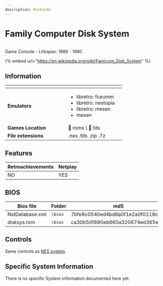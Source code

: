 ```yaml
---
description: Nintendo
---
```


# Family Computer Disk System

<div align="left">

<figure><img src="https://i.imgur.com/qb2Zji2.png" alt=""><figcaption></figcaption></figure>

</div>

Game Console - Lifespan: 1986 - 1990

{% embed url="https://en.wikipedia.org/wiki/Famicom_Disk_System" %}

## Information

<table data-header-hidden><thead><tr><th width="184"></th><th></th><th data-hidden></th></tr></thead><tbody><tr><td><strong>Emulators</strong></td><td><ul><li>libretro: fceumm</li><li>libretro: nestopia</li><li>libretro: mesen</li><li>mesen</li></ul></td><td></td></tr><tr><td><strong>Games Location</strong></td><td><span data-gb-custom-inline data-tag="emoji" data-code="1f4c1">📁</span> roms \ <span data-gb-custom-inline data-tag="emoji" data-code="1f4c2">📂</span> fds</td><td></td></tr><tr><td><strong>File extensions</strong></td><td>.nes .fds .zip .7z</td><td></td></tr></tbody></table>

## Features

| Retroachievements | Netplay |
| ----------------- | ------- |
| NO                | YES     |

## BIOS

<table><thead><tr><th width="187">Bios file</th><th width="108">Folder</th><th>md5</th></tr></thead><tbody><tr><td>NstDatabase.xml</td><td><code>\bios</code></td><td>7bfe8c0540ed4bd6a0f1e2a0f0118ced</td></tr><tr><td>disksys.rom</td><td><code>\bios</code></td><td>ca30b50f880eb660a320674ed365ef7a</td></tr></tbody></table>

## Controls

Same controls as [NES system](nintendo-entertainment-system-family-computer.md#controls).

## Specific System Information

There is no specific System information documented here yet.
